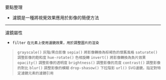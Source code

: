 要點整理
- 濾鏡是一種將視覺效果應用於影像的簡便方法

---

濾鏡屬性
- `filter` <small>在元素上使用濾鏡效果，用於調整圖片的渲染</small>

>`grayscale()` <small>灰階/黑白影像</small>
>`sepia()` <small>將影像轉換為棕褐色的懷舊風格</small>
>`saturate()` <small>調整影像的飽和度</small>
>`hue-rotate()` <small>色相旋轉</small>
>`invert()` <small>將影像轉換為負片效果</small>
>`opacity()` <small>調整影像的透明度</small>
>`brightness()` <small>調整影像的亮度</small>
>`contrast()` <small>調整影像的對比</small>
>`blur()` <small>調整影像的模糊</small>
>`drop-shasow()` <small>下拉陰影</small>
>`url()` <small>SVG濾鏡，指定對特定濾鏡元素的濾鏡引用</small>